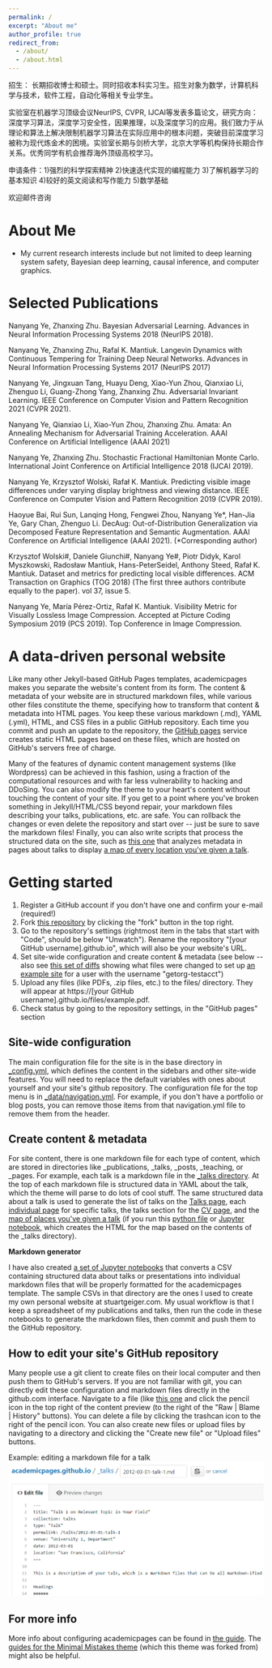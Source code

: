 ```yaml
---
permalink: /
excerpt: "About me"
author_profile: true
redirect_from: 
  - /about/
  - /about.html
---
```


招生：
长期招收博士和硕士。同时招收本科实习生。招生对象为数学，计算机科学与技术，软件工程，自动化等相关专业学生。

实验室在机器学习顶级会议NeurIPS, CVPR, IJCAI等发表多篇论文，研究方向：深度学习算法，深度学习安全性，因果推理，以及深度学习的应用。我们致力于从理论和算法上解决限制机器学习算法在实际应用中的根本问题，突破目前深度学习被称为现代炼金术的困境。实验室长期与剑桥大学，北京大学等机构保持长期合作关系。优秀同学有机会推荐海外顶级高校学习。

申请条件：1)强烈的科学探索精神 2)快速迭代实现的编程能力 3)了解机器学习的基本知识 4)较好的英文阅读和写作能力 5)数学基础
 
欢迎邮件咨询

# About Me
* My current research interests include but not limited to deep learning system safety, Bayesian deep learning, causal inference, and computer graphics.

# Selected Publications
Nanyang Ye, Zhanxing Zhu. Bayesian Adversarial Learning. Advances in Neural Information Processing Systems 2018 (NeurIPS 2018).

Nanyang Ye, Zhanxing Zhu, Rafal K. Mantiuk. Langevin Dynamics with Continuous Tempering for Training Deep Neural Networks. Advances in Neural Information Processing Systems 2017 (NeurIPS 2017)

Nanyang Ye, Jingxuan Tang, Huayu Deng, Xiao-Yun Zhou, Qianxiao Li, Zhenguo Li, Guang-Zhong Yang, Zhanxing Zhu. Adversarial Invariant Learning. IEEE Conference on Computer Vision and Pattern Recognition 2021 (CVPR 2021).

Nanyang Ye, Qianxiao Li, Xiao-Yun Zhou, Zhanxing Zhu. Amata: An Annealing Mechanism for Adversarial Training Acceleration. AAAI Conference on Artificial Intelligence (AAAI 2021)

Nanyang Ye, Zhanxing Zhu. Stochastic Fractional Hamiltonian Monte Carlo. International Joint Conference on Artificial Intelligence 2018 (IJCAI 2019).

Nanyang Ye, Krzysztof Wolski, Rafał K. Mantiuk. Predicting visible image differences under varying display brightness and viewing distance. IEEE Conference on Computer Vision and Pattern Recognition 2019 (CVPR 2019).

Haoyue Bai, Rui Sun, Lanqing Hong, Fengwei Zhou, Nanyang Ye*, Han-Jia Ye, Gary Chan, Zhenguo Li. DecAug: Out-of-Distribution Generalization via Decomposed Feature Representation and Semantic Augmentation. AAAI Conference on Artificial Intelligence (AAAI 2021). (*Corresponding author)

Krzysztof Wolski#, Daniele Giunchi#, Nanyang Ye#, Piotr Didyk, Karol Myszkowski, Radosław Mantiuk, Hans-PeterSeidel, Anthony Steed, Rafał K. Mantiuk. Dataset and metrics for predicting local visible differences. ACM Transaction on Graphics (TOG 2018) (The first three authors contribute equally to the paper). vol 37, issue 5.

Nanyang Ye, María Pérez-Ortiz, Rafał K. Mantiuk. Visibility Metric for Visually Lossless Image Compression. Accepted at Picture Coding Symposium 2019 (PCS 2019). Top Conference in Image Compression.



A data-driven personal website
======
Like many other Jekyll-based GitHub Pages templates, academicpages makes you separate the website's content from its form. The content & metadata of your website are in structured markdown files, while various other files constitute the theme, specifying how to transform that content & metadata into HTML pages. You keep these various markdown (.md), YAML (.yml), HTML, and CSS files in a public GitHub repository. Each time you commit and push an update to the repository, the [GitHub pages](https://pages.github.com/) service creates static HTML pages based on these files, which are hosted on GitHub's servers free of charge.

Many of the features of dynamic content management systems (like Wordpress) can be achieved in this fashion, using a fraction of the computational resources and with far less vulnerability to hacking and DDoSing. You can also modify the theme to your heart's content without touching the content of your site. If you get to a point where you've broken something in Jekyll/HTML/CSS beyond repair, your markdown files describing your talks, publications, etc. are safe. You can rollback the changes or even delete the repository and start over -- just be sure to save the markdown files! Finally, you can also write scripts that process the structured data on the site, such as [this one](https://github.com/academicpages/academicpages.github.io/blob/master/talkmap.ipynb) that analyzes metadata in pages about talks to display [a map of every location you've given a talk](https://academicpages.github.io/talkmap.html).

Getting started
======
1. Register a GitHub account if you don't have one and confirm your e-mail (required!)
1. Fork [this repository](https://github.com/academicpages/academicpages.github.io) by clicking the "fork" button in the top right. 
1. Go to the repository's settings (rightmost item in the tabs that start with "Code", should be below "Unwatch"). Rename the repository "[your GitHub username].github.io", which will also be your website's URL.
1. Set site-wide configuration and create content & metadata (see below -- also see [this set of diffs](http://archive.is/3TPas) showing what files were changed to set up [an example site](https://getorg-testacct.github.io) for a user with the username "getorg-testacct")
1. Upload any files (like PDFs, .zip files, etc.) to the files/ directory. They will appear at https://[your GitHub username].github.io/files/example.pdf.  
1. Check status by going to the repository settings, in the "GitHub pages" section

Site-wide configuration
------
The main configuration file for the site is in the base directory in [_config.yml](https://github.com/academicpages/academicpages.github.io/blob/master/_config.yml), which defines the content in the sidebars and other site-wide features. You will need to replace the default variables with ones about yourself and your site's github repository. The configuration file for the top menu is in [_data/navigation.yml](https://github.com/academicpages/academicpages.github.io/blob/master/_data/navigation.yml). For example, if you don't have a portfolio or blog posts, you can remove those items from that navigation.yml file to remove them from the header. 

Create content & metadata
------
For site content, there is one markdown file for each type of content, which are stored in directories like _publications, _talks, _posts, _teaching, or _pages. For example, each talk is a markdown file in the [_talks directory](https://github.com/academicpages/academicpages.github.io/tree/master/_talks). At the top of each markdown file is structured data in YAML about the talk, which the theme will parse to do lots of cool stuff. The same structured data about a talk is used to generate the list of talks on the [Talks page](https://academicpages.github.io/talks), each [individual page](https://academicpages.github.io/talks/2012-03-01-talk-1) for specific talks, the talks section for the [CV page](https://academicpages.github.io/cv), and the [map of places you've given a talk](https://academicpages.github.io/talkmap.html) (if you run this [python file](https://github.com/academicpages/academicpages.github.io/blob/master/talkmap.py) or [Jupyter notebook](https://github.com/academicpages/academicpages.github.io/blob/master/talkmap.ipynb), which creates the HTML for the map based on the contents of the _talks directory).

**Markdown generator**

I have also created [a set of Jupyter notebooks](https://github.com/academicpages/academicpages.github.io/tree/master/markdown_generator
) that converts a CSV containing structured data about talks or presentations into individual markdown files that will be properly formatted for the academicpages template. The sample CSVs in that directory are the ones I used to create my own personal website at stuartgeiger.com. My usual workflow is that I keep a spreadsheet of my publications and talks, then run the code in these notebooks to generate the markdown files, then commit and push them to the GitHub repository.

How to edit your site's GitHub repository
------
Many people use a git client to create files on their local computer and then push them to GitHub's servers. If you are not familiar with git, you can directly edit these configuration and markdown files directly in the github.com interface. Navigate to a file (like [this one](https://github.com/academicpages/academicpages.github.io/blob/master/_talks/2012-03-01-talk-1.md) and click the pencil icon in the top right of the content preview (to the right of the "Raw | Blame | History" buttons). You can delete a file by clicking the trashcan icon to the right of the pencil icon. You can also create new files or upload files by navigating to a directory and clicking the "Create new file" or "Upload files" buttons. 

Example: editing a markdown file for a talk
![Editing a markdown file for a talk](/images/editing-talk.png)

For more info
------
More info about configuring academicpages can be found in [the guide](https://academicpages.github.io/markdown/). The [guides for the Minimal Mistakes theme](https://mmistakes.github.io/minimal-mistakes/docs/configuration/) (which this theme was forked from) might also be helpful.

